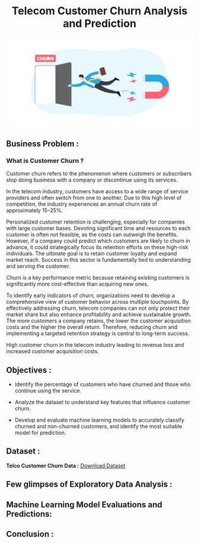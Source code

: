 <!-- Project Title -->
# <div align="center">Telecom Customer Churn Analysis and Prediction</div>

<!-- Intro_image -->
<img src="https://github.com/rishav197/Telecom-Customer-Churn-Analysis-and-Prediction/blob/main/plots-and-images/telecom-churn-intro.jpg" alt="figure0_img" width="800"/>


## Business Problem :

### **What is Customer Churn ?**

Customer churn refers to the phenomenon where customers or subscribers stop doing business with a company or discontinue using its services.

In the telecom industry, customers have access to a wide range of service providers and often switch from one to another. Due to this high level of competition, the industry experiences an annual churn rate of approximately 15–25%.

Personalized customer retention is challenging, especially for companies with large customer bases. Devoting significant time and resources to each customer is often not feasible, as the costs can outweigh the benefits. However, if a company could predict which customers are likely to churn in advance, it could strategically focus its retention efforts on these high-risk individuals. The ultimate goal is to retain customer loyalty and expand market reach. Success in this sector is fundamentally tied to understanding and serving the customer.

Churn is a key performance metric because retaining existing customers is significantly more cost-effective than acquiring new ones.

To identify early indicators of churn, organizations need to develop a comprehensive view of customer behavior across multiple touchpoints. By effectively addressing churn, telecom companies can not only protect their market share but also enhance profitability and achieve sustainable growth. The more customers a company retains, the lower the customer acquisition costs and the higher the overall return. Therefore, reducing churn and implementing a targeted retention strategy is central to long-term success.

High customer churn in the telecom industry leading to revenue loss and increased customer acquisition costs.



## Objectives :

- Identify the percentage of customers who have churned and those who continue using the service.

- Analyze the dataset to understand key features that influence customer churn.

- Develop and evaluate machine learning models to accurately classify churned and non-churned customers, and identify the most suitable model for prediction.




## Dataset :

**Telco Customer Churn Data :** [Download Dataset](https://www.kaggle.com/datasets/blastchar/telco-customer-churn/data)

## Few glimpses of Exploratory Data Analysis :

<!-- PLOTS -->

## Machine Learning Model Evaluations and Predictions: 


## Conclusion :